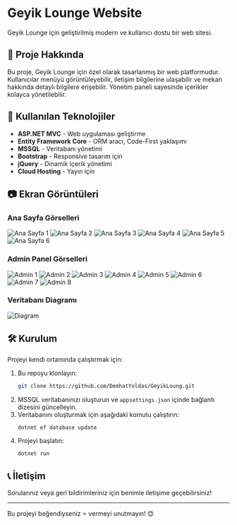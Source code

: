 # Geyik Lounge Website

Geyik Lounge için geliştirilmiş modern ve kullanıcı dostu bir web sitesi.

## 📌 Proje Hakkında
Bu proje, Geyik Lounge için özel olarak tasarlanmış bir web platformudur. Kullanıcılar menüyü görüntüleyebilir, iletişim bilgilerine ulaşabilir ve mekan hakkında detaylı bilgilere erişebilir. Yönetim paneli sayesinde içerikler kolayca yönetilebilir.

## 🚀 Kullanılan Teknolojiler
- **ASP.NET MVC** - Web uygulaması geliştirme
- **Entity Framework Core** - ORM aracı, Code-First yaklaşımı
- **MSSQL** - Veritabanı yönetimi
- **Bootstrap** - Responsive tasarım için
- **jQuery** - Dinamik içerik yönetimi
- **Cloud Hosting** - Yayın için

## 📷 Ekran Görüntüleri

### Ana Sayfa Görselleri
![Ana Sayfa 1](https://github.com/user-attachments/assets/3263f6d9-4efa-41f3-a70f-c69ac135bb2f)
![Ana Sayfa 2](https://github.com/user-attachments/assets/77ab9fda-12af-4ed9-ae22-01203aadad70)
![Ana Sayfa 3](https://github.com/user-attachments/assets/0e610451-806c-4ac8-a895-7895e0438da3)
![Ana Sayfa 4](https://github.com/user-attachments/assets/c8becb3b-1da6-43da-a6fc-d9261e1237d1)
![Ana Sayfa 5](https://github.com/user-attachments/assets/b5589f76-7952-454a-82c3-ea81cd8addbd)
![Ana Sayfa 6](https://github.com/user-attachments/assets/bb9fc9fe-be61-4dd9-ba66-e1f708588995)

### Admin Panel Görselleri
![Admin 1](https://github.com/user-attachments/assets/e1ec2fb3-71fd-406c-922a-826bf2760044)
![Admin 2](https://github.com/user-attachments/assets/34b947d0-eddf-4a7f-9aed-ac4edae5c4f5)
![Admin 3](https://github.com/user-attachments/assets/b9e90b56-737f-4fe4-b0f0-9ba7b9fdbfda)
![Admin 4](https://github.com/user-attachments/assets/14c8c564-952d-4897-a59a-3f8fe77a57ec)
![Admin 5](https://github.com/user-attachments/assets/5a62c847-9387-4eb4-9a3f-4dfee700fb1a)
![Admin 6](https://github.com/user-attachments/assets/4ea38107-5753-46e9-ac45-5999ee051082)
![Admin 7](https://github.com/user-attachments/assets/42e3ebfe-f7eb-49ad-b295-f0d8237a9897)
![Admin 8](https://github.com/user-attachments/assets/c7e1fb56-6f2c-409a-b19a-d38f9068bde6)

### Veritabanı Diagramı
![Diagram](https://github.com/user-attachments/assets/b81dd0bb-965e-4a3d-a16b-1e19a4b03203)

## 🛠️ Kurulum
Projeyi kendi ortamında çalıştırmak için:
1. Bu repoyu klonlayın:
   ```sh
   git clone https://github.com/DemhatYoldas/GeyikLoung.git
   ```
2. MSSQL veritabanınızı oluşturun ve `appsettings.json` içinde bağlantı dizesini güncelleyin.
3. Veritabanını oluşturmak için aşağıdaki komutu çalıştırın:
   ```sh
   dotnet ef database update
   ```
4. Projeyi başlatın:
   ```sh
   dotnet run
   ```

## 📞 İletişim
Sorularınız veya geri bildirimleriniz için benimle iletişime geçebilirsiniz!

---
Bu projeyi beğendiyseniz ⭐ vermeyi unutmayın! 😊
